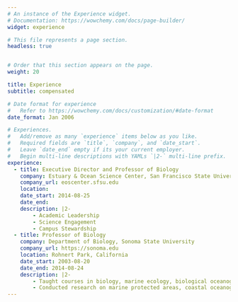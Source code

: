 ```yaml
---
# An instance of the Experience widget.
# Documentation: https://wowchemy.com/docs/page-builder/
widget: experience

# This file represents a page section.
headless: true


# Order that this section appears on the page.
weight: 20

title: Experience
subtitle: compensated

# Date format for experience
#   Refer to https://wowchemy.com/docs/customization/#date-format
date_format: Jan 2006

# Experiences.
#   Add/remove as many `experience` items below as you like.
#   Required fields are `title`, `company`, and `date_start`.
#   Leave `date_end` empty if its your current employer.
#   Begin multi-line descriptions with YAMLs `|2-` multi-line prefix.
experience:
  - title: Executive Director and Professor of Biology
    company: Estuary & Ocean Science Center, San Francisco State University
    company_url: eoscenter.sfsu.edu
    location: 
    date_start: 2014-08-25
    date_end: 
    description: |2-
        - Academic Leadership
        - Science Engagement
        - Campus Stewardship
  - title: Professor of Biology
    company: Department of Biology, Sonoma State University
    company_url: https://sonoma.edu
    location: Rohnert Park, California
    date_start: 2003-08-20
    date_end: 2014-08-24
    description: |2-
        - Taught courses in biology, marine ecology, biological oceanography, invertebrate biology, marine botany, and advanced data analysis
        - Conducted research on marine protected areas, coastal oceanography, community ecology, ocean climate change, wild seaweed harvesting
---
```


